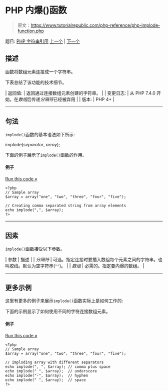 # PHP 内爆()函数

> 原文：<https://www.tutorialrepublic.com/php-reference/php-implode-function.php>

题目: [PHP 字符串引用](php-string-functions.php) [上一个](php-htmlspecialchars-function.php) | [下一个](php-join-function.php)

## 描述

函数将数组元素连接成一个字符串。

下表总结了该功能的技术细节。

| 返回值: | 返回通过连接数组元素创建的字符串。 |
| 变更日志: | 从 PHP 7.4.0 开始，在*数组*后传递*分隔符*已经被弃用 |
| 版本: | PHP 4+ |

* * *

## 句法

`implode()`函数的基本语法如下所示:

implode(*separator*, *array*);

下面的例子展示了`implode()`函数的作用。

#### 例子

[Run this code »](../codelab.php?topic=php&file=implode-an-array-to-string "Run this code to view the output")

```
<?php
// Sample array
$array = array("one", "two", "three", "four", "five");

// Creating comma separated string from array elements
echo implode(",", $array);
?>
```

* * *

## 因素

`implode()`函数接受以下参数。

| 参数 | 描述 |
| *分隔符* | 可选。指定连接时要插入数组每个元素之间的字符串。也叫胶线。默认为空字符串(`""`)。 |
| *数组* | 必需的。指定要内爆的数组。 |

* * *

## 更多示例

这里有更多的例子来展示`implode()`函数实际上是如何工作的:

下面的示例显示了如何使用不同的字符连接数组元素。

#### 例子

[Run this code »](../codelab.php?topic=php&file=implode-array-elements-using-different-separators "Run this code to view the output")

```
<?php
// Sample array
$array = array("one", "two", "three", "four", "five");

// Imploding array with different separators
echo implode(", ", $array); // comma plus space
echo implode("_", $array);  // underscore
echo implode("-", $array);  // hyphen
echo implode(" ", $array);  // space
?>
```